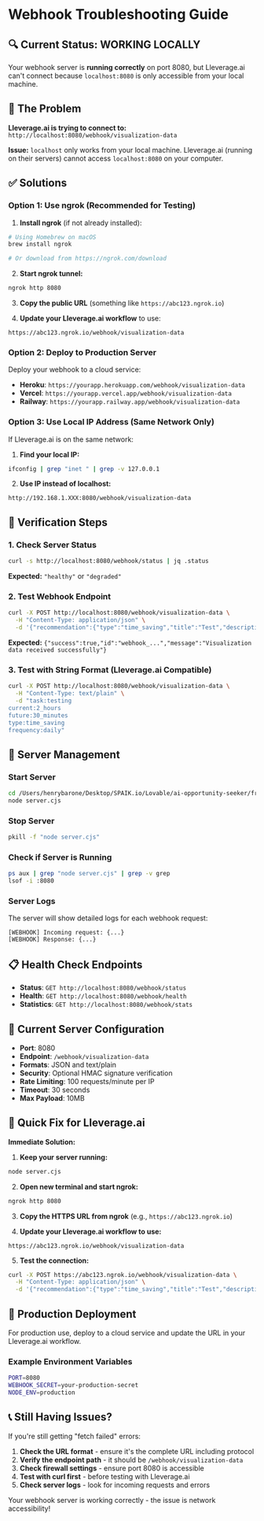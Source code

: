 # Webhook Troubleshooting Guide

## 🔍 Current Status: WORKING LOCALLY

Your webhook server is **running correctly** on port 8080, but Lleverage.ai can't connect because `localhost:8080` is only accessible from your local machine.

## 🚨 The Problem

**Lleverage.ai is trying to connect to:** `http://localhost:8080/webhook/visualization-data`

**Issue:** `localhost` only works from your local machine. Lleverage.ai (running on their servers) cannot access `localhost:8080` on your computer.

## ✅ Solutions

### Option 1: Use ngrok (Recommended for Testing)

1. **Install ngrok** (if not already installed):
```bash
# Using Homebrew on macOS
brew install ngrok

# Or download from https://ngrok.com/download
```

2. **Start ngrok tunnel:**
```bash
ngrok http 8080
```

3. **Copy the public URL** (something like `https://abc123.ngrok.io`)

4. **Update your Lleverage.ai workflow** to use:
```
https://abc123.ngrok.io/webhook/visualization-data
```

### Option 2: Deploy to Production Server

Deploy your webhook to a cloud service:
- **Heroku**: `https://yourapp.herokuapp.com/webhook/visualization-data`
- **Vercel**: `https://yourapp.vercel.app/webhook/visualization-data`
- **Railway**: `https://yourapp.railway.app/webhook/visualization-data`

### Option 3: Use Local IP Address (Same Network Only)

If Lleverage.ai is on the same network:

1. **Find your local IP:**
```bash
ifconfig | grep "inet " | grep -v 127.0.0.1
```

2. **Use IP instead of localhost:**
```
http://192.168.1.XXX:8080/webhook/visualization-data
```

## 🧪 Verification Steps

### 1. Check Server Status
```bash
curl -s http://localhost:8080/webhook/status | jq .status
```
**Expected:** `"healthy"` or `"degraded"`

### 2. Test Webhook Endpoint
```bash
curl -X POST http://localhost:8080/webhook/visualization-data \
  -H "Content-Type: application/json" \
  -d '{"recommendation":{"type":"time_saving","title":"Test","description":"Test webhook"}}'
```
**Expected:** `{"success":true,"id":"webhook_...","message":"Visualization data received successfully"}`

### 3. Test with String Format (Lleverage.ai Compatible)
```bash
curl -X POST http://localhost:8080/webhook/visualization-data \
  -H "Content-Type: text/plain" \
  -d "task:testing
current:2_hours
future:30_minutes
type:time_saving
frequency:daily"
```

## 🔧 Server Management

### Start Server
```bash
cd /Users/henrybarone/Desktop/SPAIK.io/Lovable/ai-opportunity-seeker/frontend
node server.cjs
```

### Stop Server
```bash
pkill -f "node server.cjs"
```

### Check if Server is Running
```bash
ps aux | grep "node server.cjs" | grep -v grep
lsof -i :8080
```

### Server Logs
The server will show detailed logs for each webhook request:
```
[WEBHOOK] Incoming request: {...}
[WEBHOOK] Response: {...}
```

## 📋 Health Check Endpoints

- **Status**: `GET http://localhost:8080/webhook/status`
- **Health**: `GET http://localhost:8080/webhook/health`
- **Statistics**: `GET http://localhost:8080/webhook/stats`

## 🔑 Current Server Configuration

- **Port**: 8080
- **Endpoint**: `/webhook/visualization-data`
- **Formats**: JSON and text/plain
- **Security**: Optional HMAC signature verification
- **Rate Limiting**: 100 requests/minute per IP
- **Timeout**: 30 seconds
- **Max Payload**: 10MB

## 🎯 Quick Fix for Lleverage.ai

**Immediate Solution:**

1. **Keep your server running:**
```bash
node server.cjs
```

2. **Open new terminal and start ngrok:**
```bash
ngrok http 8080
```

3. **Copy the HTTPS URL from ngrok** (e.g., `https://abc123.ngrok.io`)

4. **Update your Lleverage.ai workflow to use:**
```
https://abc123.ngrok.io/webhook/visualization-data
```

5. **Test the connection:**
```bash
curl -X POST https://abc123.ngrok.io/webhook/visualization-data \
  -H "Content-Type: application/json" \
  -d '{"recommendation":{"type":"time_saving","title":"Test","description":"Test from Lleverage.ai"}}'
```

## 🚀 Production Deployment

For production use, deploy to a cloud service and update the URL in your Lleverage.ai workflow.

### Example Environment Variables
```bash
PORT=8080
WEBHOOK_SECRET=your-production-secret
NODE_ENV=production
```

## 📞 Still Having Issues?

If you're still getting "fetch failed" errors:

1. **Check the URL format** - ensure it's the complete URL including protocol
2. **Verify the endpoint path** - it should be `/webhook/visualization-data`
3. **Check firewall settings** - ensure port 8080 is accessible
4. **Test with curl first** - before testing with Lleverage.ai
5. **Check server logs** - look for incoming requests and errors

Your webhook server is working correctly - the issue is network accessibility!